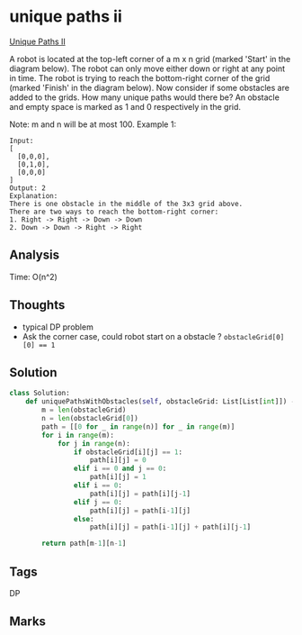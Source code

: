 # unique paths ii

[Unique Paths II](https://leetcode.com/problems/unique-paths-ii)

A robot is located at the top-left corner of a m x n grid \(marked 'Start' in the diagram below\). The robot can only move either down or right at any point in time. The robot is trying to reach the bottom-right corner of the grid \(marked 'Finish' in the diagram below\). Now consider if some obstacles are added to the grids. How many unique paths would there be? An obstacle and empty space is marked as 1 and 0 respectively in the grid.

Note: m and n will be at most 100. Example 1:

```text
Input:
[
  [0,0,0],
  [0,1,0],
  [0,0,0]
]
Output: 2
Explanation:
There is one obstacle in the middle of the 3x3 grid above.
There are two ways to reach the bottom-right corner:
1. Right -> Right -> Down -> Down
2. Down -> Down -> Right -> Right
```

## Analysis

Time: O\(n^2\)

## Thoughts

* typical DP problem 
* Ask the corner case, could robot start on a obstacle ? `obstacleGrid[0][0] == 1`

## Solution

```python
class Solution:
    def uniquePathsWithObstacles(self, obstacleGrid: List[List[int]]) -> int:        
        m = len(obstacleGrid)
        n = len(obstacleGrid[0])
        path = [[0 for _ in range(n)] for _ in range(m)]
        for i in range(m):
            for j in range(n):                    
                if obstacleGrid[i][j] == 1:
                    path[i][j] = 0
                elif i == 0 and j == 0:
                    path[i][j] = 1
                elif i == 0:
                    path[i][j] = path[i][j-1]
                elif j == 0:
                    path[i][j] = path[i-1][j]
                else:
                    path[i][j] = path[i-1][j] + path[i][j-1]

        return path[m-1][n-1]
```

## Tags

DP

## Marks

